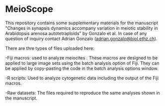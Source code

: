 # MeioScope

This repository contains some supplementary materials for the manuscript "Changes in synapsis dynamics accompany variation in meiotic stability in Arabidopsis arenosa autotetraploids" by Gonzalo et al. In case of any question of inquiry contact Adrian Gonzalo (adrian.gonzalo@biol.ethz.ch).

There are thre types of files uploaded here:

-Fiji macros: used to analyze meiocites . These macros are designed to be applied to large image sets using the batch analysis option of Fiji. They can be applied by copy-pasting the code in the batch analysis options window.

-R scripts: Used to analyze cytogenetic data including the output of the Fiji macros.

-Raw datasets: The files required to reproduce the same analyses shown in the manuscript.
